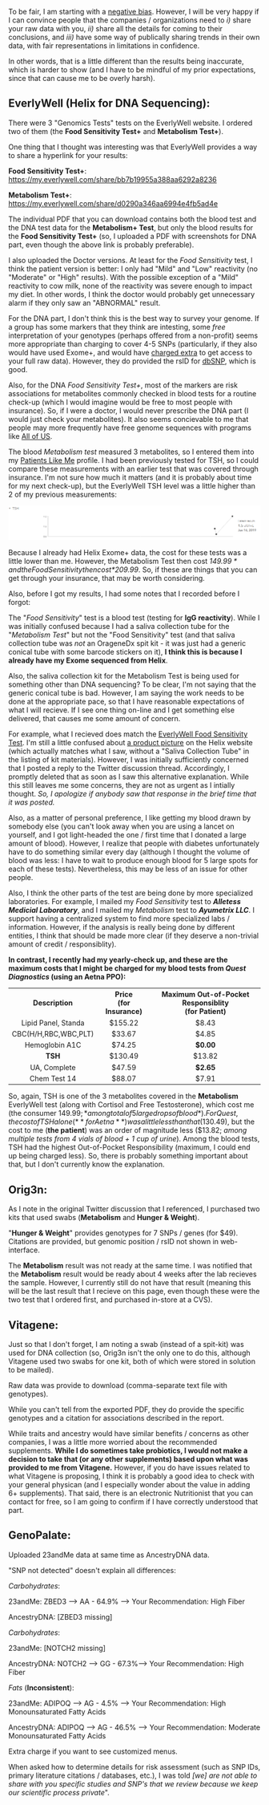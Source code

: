 To be fair, I am starting with a [negative bias](https://twitter.com/cwarden45/status/1134864619552378880).  However, I will be very happy if I can convince people that the companies / organizations need to *i)* share your raw data with you, *ii)* share all the details for coming to their conclusions, and *iii)* have some way of publically sharing trends in their own data, with fair representations in limitations in confidence.  

In other words, that is a little different than the results being inaccurate, which is harder to show (and I have to be mindful of my prior expectations, since that can cause me to be overly harsh).

EverlyWell (Helix for DNA Sequencing):
-----------------

There were 3 "Genomics Tests" tests on the EverlyWell website.  I ordered two of them (the **Food Sensitivity Test+** and **Metabolism Test+**).

One thing that I thought was interesting was that EverlyWell provides a way to share a hyperlink for your results:

**Food Sensitivity Test+**: https://my.everlywell.com/share/bb7b19955a388aa6292a8236

**Metabolism Test+**: https://my.everlywell.com/share/d0290a346aa6994e4fb5ad4e

The individual PDF that you can download contains both the blood test and the DNA test data for the **Metabolism+ Test**, but only the blood results for the **Food Sensitivity Test+** (so, I uploaded a PDF with screenshots for DNA part, even though the above link is probably preferable).

I also uploaded the Doctor versions.  At least for the *Food Sensitivity* test, I think the patient version is better: I only had "Mild" and "Low" reactivity (no "Moderate" or "High" results).  With the possible exception of a "Mild" reactivity to cow milk, none of the reactivity was severe enough to impact my diet.  In other words, I think the doctor would probably get unnecessary alarm if they only saw an "ABNORMAL" result.

For the DNA part, I don't think this is the best way to survey your genome.  If a group has some markers that they think are intesting, some *free* interpretation of your genotypes (perhaps offered from a non-profit) seems more appropriate than charging to cover 4-5 SNPs (particularly, if they also would have used Exome+, and would have [charged extra](https://github.com/cwarden45/DTC_Scripts/tree/master/Helix_Mayo_GeneGuide) to get access to your full raw data).  However, they do provided the rsID for [dbSNP](https://www.ncbi.nlm.nih.gov/snp/), which is good.

Also, for the DNA *Food Sensitivity Test+*, most of the markers are risk associations for metabolites commonly checked in blood tests for a routine check-up (which I would imagine would be free to most people with insurance).  So, if I were a doctor, I would never prescribe the DNA part (I would just check your metabolites).  It also seems concievable to me that people may more frequently have free genome sequences with programs like [All of US](https://allofus.nih.gov/).

The blood *Metabolism test* measured 3 metabolites, so I entered them into my [Patients Like Me](https://www.patientslikeme.com/members/818028) profile.  I had been previously tested for TSH, so I could compare these measurements with an earlier test that was covered through insurance.  I'm not sure how much it matters (and it is probably about time for my next check-up), but the EverlyWell TSH level was a little higher than 2 of my previous measurements:

![PatientsLikeMe TSH](PatientsLikeMe_TSH.PNG "PatientsLikeMe TSH")

Because I already had Helix Exome+ data, the cost for these tests was a little lower than me.  However, the Metabolism Test then cost *$149.99* and the Food Sensitivity then cost *$209.99*.  So, if these are things that you can get through your insurance, that may be worth considering.

Also, before I got my results, I had some notes that I recorded before I forgot:

The "*Food Sensitivity*" test is a blood test (testing for **IgG reactivity**).  While I was initially confused because I had a saliva collection tube for the "*Metabolism Test*" but not the "Food Sensitivity" test (and that saliva collection tube was *not* an OrageneDx spit kit - it was just had a generic conical tube with some barcode stickers on it), **I think this is because I already have my Exome sequenced from Helix**.

Also, the saliva collection kit for the Metabolism Test is being used for something other than DNA sequencing?  To be clear, I'm not saying that the generic conical tube is bad.  However, I am saying the work needs to be done at the appropriate pace, so that I have reasonable expectations of what I will recieve.  If I see one thing on-line and I get something else delivered, that causes me some amount of concern. 

For example, what I recieved does match the [EverlyWell Food Sensitivity Test](https://www.everlywell.com/products/food-sensitivity/).  I'm still a little confused about [a product picture](https://dxkmbl8uwuv9p.cloudfront.net/myhelix/1556831649426/562cb0c0-de4d-43d8-944b-98ebbf3adf78/FS_WhatYoullGet_Img.png) on the Helix website (which actually matches what I saw, without a "Saliva Collection Tube" in the listing of kit materials).  However, I was initially sufficiently concerned that I posted a reply to the Twitter discussion thread.  Accordingly, I promptly deleted that as soon as I saw this alternative explanation.  While this still leaves me some concerns, they are not as urgent as I intially thought.  *So, I apologize if anybody saw that response in the brief time that it was posted.*

Also, as a matter of personal preference, I like getting my blood drawn by somebody else (you can't look away when you are using a lancet on yourself, and I got light-headed the one / first time that I donated a large amount of blood).  However, I realize that people with diabetes unfortunately have to do something similar every day (although I thought the volume of blood was less: I have to wait to produce enough blood for 5 large spots for each of these tests).  Nevertheless, this may be less of an issue for other people.

Also, I think the other parts of the test are being done by more specialized laboratories.  For example, I mailed my *Food Sensitivity* test to ***Alletess Medicial Laboratory***, and I mailed my *Metabolism* test to ***Ayumetrix LLC***.  I support having a centralized system to find more specialized labs / information.  However, if the analysis is really being done by different entities, I think that should be made more clear (if they deserve a non-trivial amount of credit / responsiblity).

**In contrast, I recently had my yearly-check up, and these are the maximum costs that I might be charged for my blood tests from *Quest Diagnostics* (using an Aetna PPO):**

<table>
  <tbody>
    <tr>
      <th align="center">Description</th>
      <th align="center">Price<br/>(for Insurance)</th>
      <th align="center">Maximum Out-of-Pocket Responsiblity<br/>(for Patient)</th>
    </tr>
    <tr>
      <td align="center">Lipid Panel, Standa</td>
      <td align="center">$155.22</td>
      <td align="center">$8.43</td>
    </tr>
    <tr>
      <td align="center">CBC(H/H,RBC,WBC,PLT)</td>
      <td align="center">$33.67</td>
      <td align="center">$4.85</td>
    </tr>
    <tr>
      <td align="center">Hemoglobin A1C</td>
      <td align="center">$74.25</td>
      <td align="center"><b>$0.00</b></td>
    </tr>
    <tr>
      <td align="center"><b>TSH</b></td>
      <td align="center">$130.49</td>
      <td align="center">$13.82</td>
    </tr>
    <tr>
      <td align="center">UA, Complete</td>
      <td align="center">$47.59</td>
      <td align="center"><b>$2.65</b></td>
    </tr>
    <tr>
      <td align="center">Chem Test 14</td>
      <td align="center">$88.07</td>
      <td align="center">$7.91</td>
    </tr>
</tbody>
</table>

So, again, TSH is one of the 3 metabolites covered in the **Metabolism** EverlyWell test (along with Cortisol and Free Testosterone), which cost me (the consumer $149.99; *among total of 5 large drops of blood*).  For Quest, the cost of TSH alone (**for Aetna**) was a little less than that ($130.49), but the cost to me (**the patient**) was an order of magnitude less ($13.82; *among multiple tests from 4 vials of blood + 1 cup of urine*).  Among the blood tests, TSH had the highest Out-of-Pocket Responsibility (maximum, I could end up being charged less).  So, there is probably something important about that, but I don't currently know the explanation.

Orig3n:
-----------------

As I note in the original Twitter discussion that I referenced, I purchased two kits that used swabs (**Metabolism** and **Hunger & Weight**).

"**Hunger & Weight**" provides genotypes for 7 SNPs / genes (for $49).  Citations are provided, but genomic position / rsID not shown in web-interface.

The **Metabolism** result was not ready at the same time.  I was notified that the **Metabolism** result would be ready about 4 weeks after the lab recieves the sample.  However, I currently still do not have that result (meaning this will be the last result that I recieve on this page, even though these were the two test that I ordered first, and purchased in-store at a CVS).

Vitagene:
-----------------
Just so that I don't forget, I am noting a swab (instead of a spit-kit) was used for DNA collection (so, Orig3n isn't the only one to do this, although Vitagene used two swabs for one kit, both of which were stored in solution to be mailed).

Raw data was provide to download (comma-separate text file with genotypes).

While you can't tell from the exported PDF, they do provide the specific genotypes and a citation for associations described in the report.

While traits and ancestry would have similar benefits / concerns as other companies, I was a little more worried about the recommended supplements.  **While I do sometimes take probiotics, I would not make a decision to take that (or any other supplements) based upon what was provided to me from Vitagene.**  However, if you do have issues related to what Vitagene is proposing, I think it is probably a good idea to check with your general physican (and I especially wonder about the value in adding 6+ supplements).  That said, there is an electronic Nutritionist that you can contact for free, so I am going to confirm if I have correctly understood that part.

GenoPalate:
-----------------

Uploaded 23andMe data at same time as AncestryDNA data.

"SNP not detected" doesn't explain all differences:

*Carbohydrates*:

23andMe: ZBED3 --> AA - 64.9% --> Your Recommendation: High Fiber

AncestryDNA: [ZBED3 missing]

*Carbohydrates*:

23andMe: [NOTCH2 missing]

AncestryDNA: NOTCH2 --> GG - 67.3%--> Your Recommendation: High Fiber

*Fats* (**Inconsistent**):

23andMe: ADIPOQ --> AG - 4.5% --> Your Recommendation: High Monounsaturated Fatty Acids

AncestryDNA: ADIPOQ --> AG - 46.5% --> Your Recommendation: Moderate Monounsaturated Fatty
Acids


Extra charge if you want to see customized menus.

When asked how to determine details for risk assessment (such as SNP IDs, primary literature citations / databases, etc.), I was told *[we] are not able to share with you specific studies and SNP's that we review because we keep our scientific process private*".
